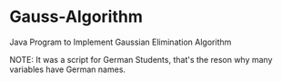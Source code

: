 # Gauss-Algorithm
Java Program to Implement Gaussian Elimination Algorithm

NOTE: It was a script for German Students, that's the reson why many variables have German names.
